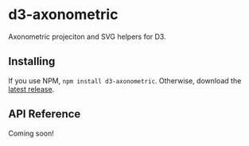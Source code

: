 # d3-axonometric

Axonometric projeciton and SVG helpers for D3. 

## Installing

If you use NPM, `npm install d3-axonometric`. Otherwise, download the [latest release](https://github.com/d3/d3-axonometric/releases/latest).

## API Reference

Coming soon!
